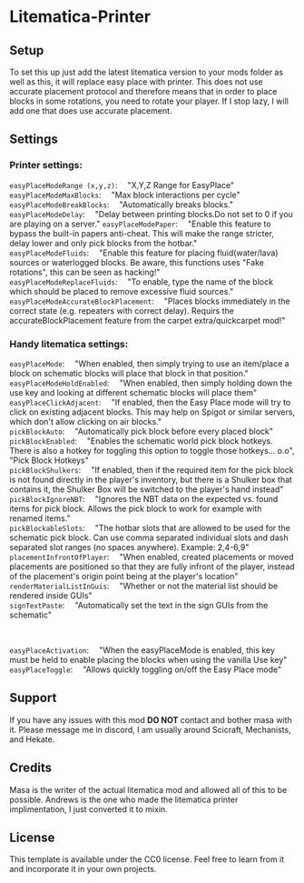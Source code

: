 # Litematica-Printer

## Setup

To set this up just add the latest litematica version to your mods folder as well as this, it will replace easy place with printer. This does not use accurate placement protocol and therefore means that in order to place blocks in some rotations, you need to rotate your player. If I stop lazy, I will add one that does use accurate placement.

## Settings

### Printer settings:

`easyPlaceModeRange (x,y,z)`:&emsp;	"X,Y,Z Range for EasyPlace"<br/>
`easyPlaceModeMaxBlocks`:&emsp;		"Max block interactions per cycle"<br/>
`easyPlaceModeBreakBlocks`:&emsp;	"Automatically breaks blocks."<br/>
`easyPlaceModeDelay`:&emsp;			"Delay between printing blocks.Do not set to 0 if you are playing on a server."
`easyPlaceModePaper`:&emsp;			"Enable this feature to bypass the built-in papers anti-cheat. This will make the range stricter, delay lower and only pick blocks from the hotbar."<br/>
`easyPlaceModeFluids`:&emsp;		"Enable this feature for placing fluid(water/lava) sources or waterlogged blocks. Be aware, this functions uses \"Fake rotations\", this can be seen as hacking!"<br/>
`easyPlaceModeReplaceFluids`:&emsp;	"To enable, type the name of the block which should be placed to remove excessive fluid sources."<br/>
`easyPlaceModeAccurateBlockPlacement`:&emsp;	"Places blocks immediately in the correct state (e.g. repeaters with correct delay). Requirs the accurateBlockPlacement feature from the carpet extra/quickcarpet mod!"<br/>


### Handy litematica settings:

`easyPlaceMode`:&emsp;				"When enabled, then simply trying to use an item/place a block on schematic blocks will place that block in that position."<br/>
`easyPlaceModeHoldEnabled`:&emsp;	"When enabled, then simply holding down the use key and looking at different schematic blocks will place them"<br/>
`easyPlaceClickAdjacent`:&emsp;		"If enabled, then the Easy Place mode will try to click on existing adjacent blocks. This may help on Spigot or similar servers, which don't allow clicking on air blocks."<br/>
`pickBlockAuto`:&emsp;				"Automatically pick block before every placed block"<br/>
`pickBlockEnabled`:&emsp;			"Enables the schematic world pick block hotkeys. There is also a hotkey for toggling this option to toggle those hotkeys... o.o", "Pick Block Hotkeys"<br/>
`pickBlockShulkers`:&emsp;			"If enabled, then if the required item for the pick block is not found directly in the player's inventory, but there is a Shulker box that contains it, the Shulker Box will be switched to the player's hand instead"<br/>
`pickBlockIgnoreNBT`:&emsp;			"Ignores the NBT data on the expected vs. found items for pick block. Allows the pick block to work for example with renamed items."<br/>
`pickBlockableSlots`:&emsp;			"The hotbar slots that are allowed to be used for the schematic pick block. Can use comma separated individual slots and dash separated slot ranges (no spaces anywhere). Example: 2,4-6,9"<br/>
`placementInfrontOfPlayer`:&emsp;	"When enabled, created placements or moved placements are positioned so that they are fully infront of the player, instead of the placement's origin point being at the player's location"<br/>
`renderMaterialListInGuis`:&emsp;	"Whether or not the material list should be rendered inside GUIs"<br/>
`signTextPaste`:&emsp;				"Automatically set the text in the sign GUIs from the schematic"<br/>

<br/>

`easyPlaceActivation`:&emsp;		"When the easyPlaceMode is enabled, this key must be held to enable placing the blocks when using the vanilla Use key"<br/>
`easyPlaceToggle`:&emsp;			"Allows quickly toggling on/off the Easy Place mode"<br/>

## Support
If you have any issues with this mod **DO NOT** contact and bother masa with it. Please message me in discord, I am usually around Scicraft, Mechanists, and Hekate. 

## Credits
Masa is the writer of the actual litematica mod and allowed all of this to be possible.
Andrews is the one who made the litematica printer implimentation, I just converted it to mixin.

## License

This template is available under the CC0 license. Feel free to learn from it and incorporate it in your own projects.